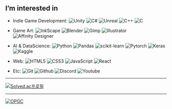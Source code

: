 ## I’m interested in

- Indie Game Development: 
![Unity](https://img.shields.io/badge/Unity-000000?style=flat-square&logo=Unity&logoColor=white)
![C#](https://img.shields.io/badge/CSharp-239120?style=flat-square&logo=CSharp&logoColor=white)
![Unreal](https://img.shields.io/badge/UnrealEngine-0E1128?style=flat-square&logo=UnrealEngine&logoColor=white)
![C++](https://img.shields.io/badge/C++-00599C?style=flat-square&logo=C++&logoColor=white)
![C](https://img.shields.io/badge/C-A8B9CC?style=flat-square&logo=C&logoColor=white)

- Game Art:
![InkScape](https://img.shields.io/badge/Inkscape-000000?style=flat-square&logo=Inkscape&logoColor=white)
![Blender](https://img.shields.io/badge/Blender-F5792A?style=flat-square&logo=Blender&logoColor=white)
![Gimp](https://img.shields.io/badge/Gimp-5C5543?style=flat-square&logo=Gimp&logoColor=white)
![Illustrator](https://img.shields.io/badge/AdobeIllustrator-FF9A00?style=flat-square&logo=AdobeIllustrator&logoColor=white)
![Affinity Designer](https://img.shields.io/badge/AffinityDesigner-1B72BE?style=flat-square&logo=AffinityDesigner&logoColor=white)

- AI & DataScience:
![Python](https://img.shields.io/badge/Python-3776AB?style=flat-square&logo=Python&logoColor=white)
![Pandas](https://img.shields.io/badge/pandas-150458?style=flat-square&logo=pandas&logoColor=white)
![scikit-learn](https://img.shields.io/badge/scikitlearn-F7931E?style=flat-square&logo=scikit-learn&logoColor=white)
![Pytorch](https://img.shields.io/badge/PyTorch-EE4C2C?style=flat-square&logo=PyTorch&logoColor=white)
![Keras](https://img.shields.io/badge/Keras-D00000?style=flat-square&logo=Keras&logoColor=white)
![Kaggle](https://img.shields.io/badge/Kaggle-20BEFF?style=flat-square&logo=Kaggle&logoColor=white)

- Web:
![HTML5](https://img.shields.io/badge/HTML5-E34F26?style=flat-square&logo=HTML5&logoColor=white)
![CSS3](https://img.shields.io/badge/CSS3-1572B6?style=flat-square&logo=CSS3&logoColor=white)
![JavaScript](https://img.shields.io/badge/JavaScript-F7DF1E?style=flat-square&logo=JavaScript&logoColor=white)
![React](https://img.shields.io/badge/React-61DAFB?style=flat-square&logo=React&logoColor=white)

- Etc:
![Git](https://img.shields.io/badge/Git-F05032?style=flat-square&logo=Git&logoColor=white)
![Github](https://img.shields.io/badge/GitHub-181717?style=flat-square&logo=GitHub&logoColor=white)
![Discord](https://img.shields.io/badge/Discord-61DAFB?style=flat-square&logo=Discord&logoColor=white)
![Youtube](https://img.shields.io/badge/YouTube-FF0000?style=flat-square&logo=YouTube&logoColor=white)

---
[![Solved.ac프로필](http://mazassumnida.wtf/api/v2/generate_badge?boj=cherub8128)](https://solved.ac/cherub8128)

---
[![OPGC](https://api.opgc.me/githubs/users/cherub8128/tag/?theme=basic)](https://opgc.me/#/users/cherub8128)
